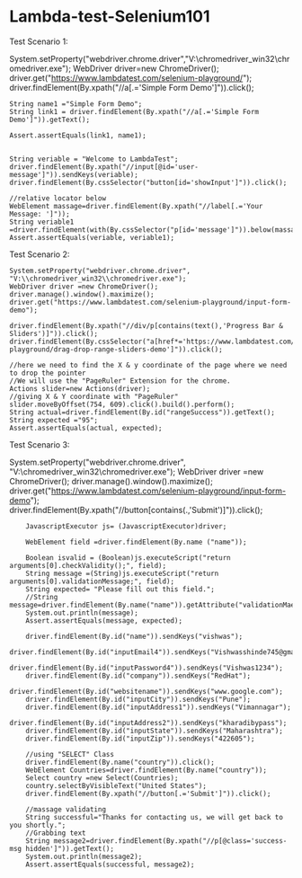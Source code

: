 # Lambda-test-Selenium101

Test Scenario 1:


System.setProperty("webdriver.chrome.driver","V:\\chromedriver_win32\\chromedriver.exe");
	WebDriver driver=new ChromeDriver();
	driver.get("https://www.lambdatest.com/selenium-playground/");
	driver.findElement(By.xpath("//a[.='Simple Form Demo']")).click();
	
	String name1 ="Simple Form Demo";
	String link1 = driver.findElement(By.xpath("//a[.='Simple Form Demo']")).getText();
	
	Assert.assertEquals(link1, name1);	
	
	
	String veriable = "Welcome to LambdaTest";
	driver.findElement(By.xpath("//input[@id='user-message']")).sendKeys(veriable);
	driver.findElement(By.cssSelector("button[id='showInput']")).click();
	
	//relative locator below
    WebElement massage=driver.findElement(By.xpath("//label[.='Your Message: ']"));		
	String veriable1 =driver.findElement(with(By.cssSelector("p[id='message']")).below(massage)).getText();
	Assert.assertEquals(veriable, veriable1);
	
	
  
  
  
  Test Scenario 2:
  
  
  
  
  
  
	System.setProperty("webdriver.chrome.driver", "V:\\chromedriver_win32\\chromedriver.exe");
	WebDriver driver =new ChromeDriver();
	driver.manage().window().maximize();
	driver.get("https://www.lambdatest.com/selenium-playground/input-form-demo");
	
	driver.findElement(By.xpath("//div/p[contains(text(),'Progress Bar & Sliders')]")).click();
	driver.findElement(By.cssSelector("a[href*='https://www.lambdatest.com/selenium-playground/drag-drop-range-sliders-demo']")).click();
	
	//here we need to find the X & y coordinate of the page where we need to drop the pointer
	//We will use the "PageRuler" Extension for the chrome.
	Actions slider=new Actions(driver);
	//giving X & Y coordinate with "PageRuler"
	slider.moveByOffset(754, 609).click().build().perform();
	String actual=driver.findElement(By.id("rangeSuccess")).getText();
	String expected ="95";
	Assert.assertEquals(actual, expected);
	
	
	
  
  
  
  Test Scenario 3:
  
  
  
  
  
  
  System.setProperty("webdriver.chrome.driver", "V:\\chromedriver_win32\\chromedriver.exe");
		WebDriver driver =new ChromeDriver();
		driver.manage().window().maximize();
		driver.get("https://www.lambdatest.com/selenium-playground/input-form-demo");
		driver.findElement(By.xpath("//button[contains(.,'Submit')]")).click();
		
		
		JavascriptExecutor js= (JavascriptExecutor)driver;

		WebElement field =driver.findElement(By.name ("name"));

		Boolean isvalid = (Boolean)js.executeScript("return arguments[0].checkValidity();", field); 
		String message =(String)js.executeScript("return arguments[0].validationMessage;", field); 
		String expected= "Please fill out this field.";
		//String message=driver.findElement(By.name("name")).getAttribute("validationMaessage");
		System.out.println(message);
		Assert.assertEquals(message, expected);
		
	    driver.findElement(By.id("name")).sendKeys("vishwas");
	    driver.findElement(By.id("inputEmail4")).sendKeys("Vishwasshinde745@gmai.com");
	    driver.findElement(By.id("inputPassword4")).sendKeys("Vishwas1234");
	    driver.findElement(By.id("company")).sendKeys("RedHat");
	    driver.findElement(By.id("websitename")).sendKeys("www.google.com");
	    driver.findElement(By.id("inputCity")).sendKeys("Pune");
	    driver.findElement(By.id("inputAddress1")).sendKeys("Vimannagar");
	    driver.findElement(By.id("inputAddress2")).sendKeys("kharadibypass");
	    driver.findElement(By.id("inputState")).sendKeys("Maharashtra");
		driver.findElement(By.id("inputZip")).sendKeys("422605");
		
		//using "SELECT" Class
		driver.findElement(By.name("country")).click();
		WebElement Countries=driver.findElement(By.name("country"));
		Select country =new Select(Countries);
		country.selectByVisibleText("United States");
		driver.findElement(By.xpath("//button[.='Submit']")).click();
		
		//massage validating
		String successful="Thanks for contacting us, we will get back to you shortly.";
		//Grabbing text
		String message2=driver.findElement(By.xpath("//p[@class='success-msg hidden']")).getText();
		System.out.println(message2);
		Assert.assertEquals(successful, message2);
  
  
  
